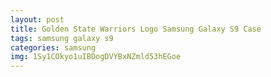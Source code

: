 ```yaml
---
layout: post
title: Golden State Warriors Logo Samsung Galaxy S9 Case
tags: samsung galaxy s9
categories: samsung
img: 1Sy1COkyo1uIBDogDVYBxNZmld53hEGoe
---
```


